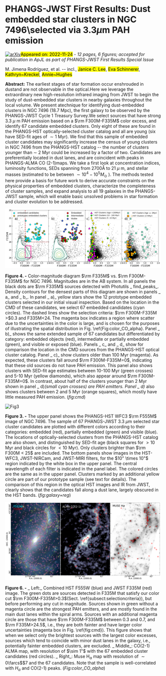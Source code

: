 <div class="macros" style="visibility:hidden;">
$\newcommand{\ensuremath}{}$
$\newcommand{\xspace}{}$
$\newcommand{\object}[1]{\texttt{#1}}$
$\newcommand{\farcs}{{.}''}$
$\newcommand{\farcm}{{.}'}$
$\newcommand{\arcsec}{''}$
$\newcommand{\arcmin}{'}$
$\newcommand{\ion}[2]{#1#2}$
$\newcommand{\textsc}[1]{\textrm{#1}}$
$\newcommand{\hl}[1]{\textrm{#1}}$
$\newcommand{\msun}{M_{\odot}}$
$\newcommand{\sfr}{M_{\odot} yr^{-1}}$</div>

<div class="macros" style="visibility:hidden;">
$\newcommand{\ensuremath}{}$
$\newcommand{\xspace}{}$
$\newcommand{\object}[1]{\texttt{#1}}$
$\newcommand{\farcs}{{.}''}$
$\newcommand{\farcm}{{.}'}$
$\newcommand{\arcsec}{''}$
$\newcommand{\arcmin}{'}$
$\newcommand{\ion}[2]{#1#2}$
$\newcommand{\textsc}[1]{\textrm{#1}}$
$\newcommand{\hl}[1]{\textrm{#1}}$
$\newcommand{\msun}{M_{\odot}}$
$\newcommand{\sfr}{M_{\odot} yr^{-1}}$</div>



<div id="title">

# PHANGS-JWST First Results: Dust embedded star clusters in NGC 7496\selected via 3.3$\mu$m PAH emission

</div>
<div id="comments">

[![arXiv](https://img.shields.io/badge/arXiv-2211.13426-b31b1b.svg)](https://arxiv.org/abs/2211.13426)<mark>Appeared on: 2022-11-24</mark> - _12 pages, 6 figures; accepted for publication in ApJL as part of PHANGS-JWST First Results Special Issue_

</div>
<div id="authors">

M. Jimena Rodríguez, et al. -- incl., <mark>Janice C. Lee</mark>, <mark>Eva Schinnerer</mark>, <mark>Kathryn~Kreckel</mark>, <mark>Annie~Hughes</mark>

</div>
<div id="abstract">

**Abstract:** The earliest stages of star formation occur enshrouded in dustand are not observable in the optical.Here we leverage the extraordinary new high-resolution infrared imaging from JWST to begin the study of dust-embedded star clusters in nearby galaxies throughout the local volume.  We present atechnique for identifying dust-embedded clusters in NGC 7496 (18.7 Mpc), the first galaxy to be observed by the PHANGS-JWST Cycle 1 Treasury Survey.We select sources that have strong 3.3 $\mu$ m PAH emission based on a $\rm F300M-F335M$ color excess, and identify 67 candidate embedded clusters.  Only eight of these are found in the PHANGS-HST optically-selected cluster catalog and all are young (six have SED-fit ages of $\sim1$ Myr).  We find that this sample of embedded cluster candidates may significantly increase the census of young clusters in NGC 7496 from the PHANGS-HST catalog -- the number of clusters younger than $\sim$ 2 Myr could be increased by a factor of two.  Candidates are preferentially located in dust lanes, and are coincident with peaks in PHANGS-ALMA CO (2-1)maps. We take a first look at concentration indices, luminosity functions, SEDs spanning from 2700Å to 21 $\mu$ m, and stellar masses (estimated to be between $\sim10^4-10^5 M_{\odot}$ ).  The methods tested here provide a basis for future work to derive accurate constraints on the physical properties of embedded clusters, characterize the completeness of cluster samples, and expand analysis to all 19 galaxies in the PHANGS-JWST sample, which will enable basic unsolved problems in star formation and cluster evolution to be addressed.

</div>

<div id="div_fig1">

<img src="tmp_2211.13426/./CMDs_NGC7496_v4_r.png" alt="Fig4" width="100%"/>

**Figure 4. -** Color-magnitude diagram $\rm F335M$ vs. $\rm F300M-F335M$ for NGC 7496. Magnitudes are in the AB system. In all panels the black dots are $\rm F335M$ sources detected with Photutils _ find\_peaks_. Density contours for the densest parts of this diagram are shown in panels _ a_ and _ b_. In panel _ a)_ yellow stars show the 12 prototype embedded clusters selected in our initial visual inspection. Based on the location in the CMD of these candidates, we select 67 embedded candidates (cyan circles). The dashed lines show the selection criteria: $\rm F300M-F335M >$0.3 and F335M$<$24. The magenta box indicates a region where scatter due to the uncertainties in the color is large, and is chosen for the purposes of illustrating the spatial distribution in Fig. \ref{Fig:color_CO_alpha}.
Panel _ b)_ shows the same extended sample of 67 candidates but differentiated by category: embedded objects (red), intermediate or partially embedded (green), and visible or exposed (blue).
Panels _ c_ and _ d_ show for comparison the location in the CMD sources from the PHANGS-HST optical cluster catalog.
Panel _ c)_ show clusters older than 100 Myr (magenta). As expected, these clusters fall around $\rm F300M-F335M=0$, indicating that these old sources do not have PAH emission. This panel also shows clusters with SED-fit age estimates between 10-100 Myr (green crosses) and 5-10 Myr (yellow diamonds), which also appear around $\rm F300M-F335M=0$. In contrast, about half of the clusters younger than 2 Myr shown in panel _ d)_(small cyan crosses) are PAH emitters. Panel _ d)_ also shows clusters between 2 and 5 Myr (orange squares), which mostly have little measured PAH emission. (*fig:cmd*)

</div>
<div id="div_fig2">

<img src="tmp_2211.13426/./galaxy_plus_region.png" alt="Fig3" width="100%"/>

**Figure 3. -** 
The upper panel shows the PHANGS-HST WFC3 $\rm F555M$ image of NGC 7496.
The sample of 67 PHANGS-JWST 3.3 $\mu$m selected star cluster candidates are plotted with different colors according to their categories: embedded (red), partially embedded (green) and visible (blue).
The locations of optically-selected clusters from the PHANGS-HST catalog are also shown, and distinguished by SED-fit age (black squares for $>10$ Myr and black circles for $<10$ Myr). Only clusters brighter than $\rm F300M < 25$ are included.
The bottom panels show images in the HST-WFC3, JWST-NIRCam, and JWST-MIRI filters, for the $10" \times 10"$ region indicated by the white box in the upper panel. The central wavelength of each filter is indicated in the panel label.
The colored circles are the same as in the upper panel. Clusters marked by an additional yellow circle are part of our prototype sample (see text for details).
The comparison of this region in the optical HST images and IR from JWST, clearly shows that the candidates fall along a dust lane, largely obscured in the HST bands.
 (*fig:galaxy+reg*)

</div>
<div id="div_fig3">

<img src="tmp_2211.13426/./ngc7496_rgb_co_h_alpha_v2.png" alt="Fig6" width="100%"/>

**Figure 6. -** _ Left:_ Combined HST F555W (blue) and JWST F335M (red) image. The green dots are sources detected in F335M that satisfy our color cut $\rm F300M-F335M>0.3$(Sect. \ref{subsect:selectioncriteria}), but before performing any cut in magnitude.  Sources shown in green without a magenta circle are the strongest PAH emitters, and are mostly found in the main dust lanes within the spiral arms.
Sources with an additional magenta circle are those that have $\rm F300M-F335M$ between 0.3 and 0.7, and $\rm F335M>24.5$, i.e., they are both fainter and have larger color uncertainties (magenta box in Fig. \ref{fig:cmd}). This figure shows that when we select only the brightest sources with the largest color excesses, sources which tend to coincide with minor dust lanes in the galaxy, i.e., potentially fainter embedded clusters, are excluded.
_ Middle_: CO(2-1) ALMA map, with resolution of $\sim 1"$ with the 67 embedded cluster candidates (red circles).
_ Right_: Muse H$_{\alpha}$ map with resolution of $\sim 0$\farcs$$7 and the 67 candidates. Note that the sample is well-correlated with $H_{\alpha}$ and CO(2-1) peaks.  (*Fig:color_CO_alpha*)

</div>